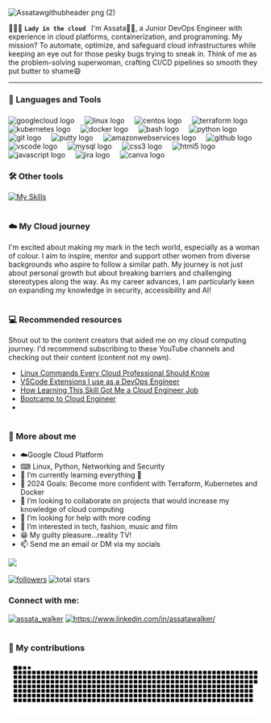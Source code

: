 ![Assatawgithubheader png (2)](https://github.com/AssataW/Python-Projects/assets/130590714/b944ce1f-0dae-437c-87e9-ab3006535674)


👩🏽‍💻 **`Lady in the cloud `** I'm Assata👋🏽, a Junior DevOps Engineer with experience in cloud platforms, containerization, and programming. My mission? To automate, optimize, and safeguard cloud infrastructures while keeping an eye out for those pesky bugs trying to sneak in. Think of me as the problem-solving superwoman, crafting CI/CD pipelines so smooth they put butter to shame😄

-----------------------------------------------------------------------------------------------------------------------------------------------------------------------------
### 🧰 Languages and Tools

<div align="left">
</div>

###

<div align="left">
  <img src="https://cdn.jsdelivr.net/gh/devicons/devicon/icons/googlecloud/googlecloud-original.svg" height="40" alt="googlecloud logo"  />
  <img width="12" />
  <img src="https://cdn.jsdelivr.net/gh/devicons/devicon/icons/linux/linux-original.svg" height="40" alt="linux logo"  />
  <img width="12" />
  <img src="https://cdn.jsdelivr.net/gh/devicons/devicon/icons/centos/centos-original.svg" height="40" alt="centos logo"  />
  <img width="12" />
  <img src="https://cdn.jsdelivr.net/gh/devicons/devicon/icons/terraform/terraform-original.svg" height="40" alt="terraform logo"  />
  <img width="12" />
  <img src="https://cdn.jsdelivr.net/gh/devicons/devicon/icons/kubernetes/kubernetes-plain.svg" height="40" alt="kubernetes logo"  />
  <img width="12" />
  <img src="https://cdn.jsdelivr.net/gh/devicons/devicon/icons/docker/docker-original.svg" height="40" alt="docker logo"  />
  <img width="12" />
  <img src="https://cdn.jsdelivr.net/gh/devicons/devicon/icons/bash/bash-original.svg" height="40" alt="bash logo"  />
  <img width="12" />
    <img src="https://cdn.jsdelivr.net/gh/devicons/devicon/icons/python/python-original.svg" height="40" alt="python logo"  />
  <img width="12" />
  <img src="https://cdn.jsdelivr.net/gh/devicons/devicon/icons/git/git-original.svg" height="40" alt="git logo"  />
  <img width="12" />
  <img src="https://cdn.jsdelivr.net/gh/devicons/devicon/icons/putty/putty-original.svg" height="40" alt="putty logo"  />
  <img width="12" />
  <img src="https://cdn.jsdelivr.net/gh/devicons/devicon/icons/amazonwebservices/amazonwebservices-original.svg" height="40" alt="amazonwebservices logo"  />
  <img width="12" />
  <img src="https://cdn.jsdelivr.net/gh/devicons/devicon/icons/github/github-original.svg" height="40" alt="github logo"  />
  <img width="12" />
  <img src="https://cdn.jsdelivr.net/gh/devicons/devicon/icons/vscode/vscode-original.svg" height="40" alt="vscode logo"  />
  <img width="12" />
  <img src="https://cdn.jsdelivr.net/gh/devicons/devicon/icons/mysql/mysql-original.svg" height="40" alt="mysql logo"  />
  <img width="12" />
  <img src="https://cdn.jsdelivr.net/gh/devicons/devicon/icons/css3/css3-original.svg" height="40" alt="css3 logo"  />
  <img width="12" />
  <img src="https://cdn.jsdelivr.net/gh/devicons/devicon/icons/html5/html5-original.svg" height="40" alt="html5 logo"  />
  <img width="12" />
  <img src="https://cdn.jsdelivr.net/gh/devicons/devicon/icons/javascript/javascript-original.svg" height="40" alt="javascript logo"  />
  <img width="12" />
  <img src="https://cdn.jsdelivr.net/gh/devicons/devicon/icons/jira/jira-original.svg" height="40" alt="jira logo"  />
  <img width="12" />
  <img src="https://cdn.jsdelivr.net/gh/devicons/devicon/icons/canva/canva-original.svg" height="40" alt="canva logo"  />
  <img width="12" />
</div>


### :hammer_and_wrench: Other tools

[![My Skills](https://skillicons.dev/icons?i=powershell,replit,figma,ps,&theme=dark)](https://skillicons.dev) 

###

#
### :cloud: My Cloud journey
I'm excited about making my mark in the tech world, especially as a woman of colour. I aim to inspire, mentor and support other women from diverse backgrounds who aspire to follow a similar path. My journey is not just about personal growth but about breaking barriers and challenging stereotypes along the way. As my career advances, I am particularly keen on expanding my knowledge in security, accessibility and AI!
#

### :computer: Recommended resources
Shout out to the content creators that aided me on my cloud computing journey. I'd recommend subscribing to these YouTube channels and checking out their content (content not my own).

<!-- YOUTUBE-LINKS -->

- [Linux Commands Every Cloud Professional Should Know](https://www.youtube.com/embed/qJhzrdazCZU?si=JiNZvGJ4x9nV4OpP)
- [VSCode Extensions I use as a DevOps Engineer](https://www.youtube.com/watch?v=psJVKazKU8Y)
- [How Learning This Skill Got Me a Cloud Engineer Job](https://www.youtube.com/watch?v=ygwPOBVHoi0&t=1s) 
- [Bootcamp to Cloud Engineer](https://www.youtube.com/watch?v=-IDu8GZnIw0&t=4s)
- 

<!-- END YOUTUBE-LINKS -->
#

### :round_pushpin: More about me
- :cloud:Google Cloud Platform 
- ⌨ Linux, Python, Networking and Security
- 🌱 I’m currently learning everything 🤣
- 🥅 2024 Goals: Become more confident with Terraform, Kubernetes and Docker 
- 💞️ I’m looking to collaborate on projects that would increase my knowledge of cloud computing 
- 🤔 I’m looking for help with more coding
- 👀 I’m interested in tech, fashion, music and film
- 😁 My guilty pleasure...reality TV!
- 📫 Send me an email or DM via my socials
  
<a href="mailto:l.assata.walker@gmail.com">
<img src="https://img.shields.io/badge/Gmail-333333?style=for-the-badge&logo=gmail&logoColor=red" />
  
<img alt="followers" title="Follow me on Github" src="https://custom-icon-badges.demolab.com/github/followers/Assataw?color=236ad3&labelColor=1155ba&style=for-the-badge&logo=person-add&label=Follow&logoColor=white"/></a>
<img alt="total stars" title="Total stars on GitHub" src="https://custom-icon-badges.demolab.com/github/stars/Assataw?color=55960c&style=for-the-badge&labelColor=488207&logo=star"/></a>  
</p>

<h3 align="left">Connect with me:</h3>
<p align="left">
<a href="https://twitter.com/assata_walker" target="blank"><img align="center" src="https://raw.githubusercontent.com/rahuldkjain/github-profile-readme-generator/master/src/images/icons/Social/twitter.svg" alt="assata_walker" height="30" width="40" /></a>
<a href="https://linkedin.com/in/https://www.linkedin.com/in/assatawalker/" target="blank"><img align="center" src="https://raw.githubusercontent.com/rahuldkjain/github-profile-readme-generator/master/src/images/icons/Social/linked-in-alt.svg" alt="https://www.linkedin.com/in/assatawalker/" height="30" width="40" /></a>
  
#

### 🐍 My contributions
![snake gif](https://github.com/AssataW/AssataW/blob/output/github-contribution-grid-snake-dark.svg)

<!---
AssataW/AssataW is a ✨ special ✨ repository because its `README.md` (this file) appears on your GitHub profile.
You can click the Preview link to take a look at your changes.
--->
